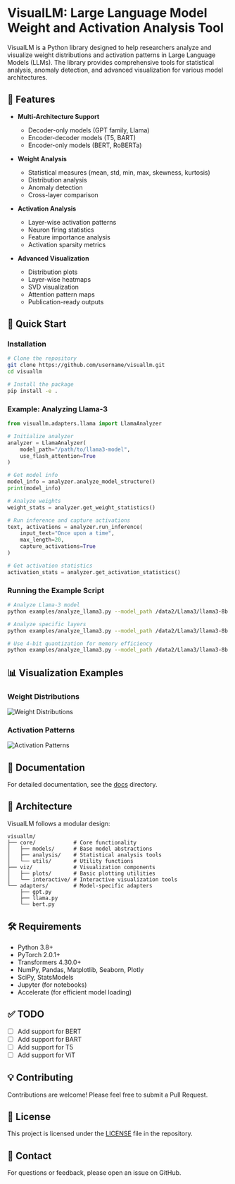 # VisualLM: Large Language Model Weight and Activation Analysis Tool

VisualLM is a Python library designed to help researchers analyze and visualize weight distributions and activation patterns in Large Language Models (LLMs). The library provides comprehensive tools for statistical analysis, anomaly detection, and advanced visualization for various model architectures.

## 🌟 Features

- **Multi-Architecture Support**
  - Decoder-only models (GPT family, Llama)
  - Encoder-decoder models (T5, BART)
  - Encoder-only models (BERT, RoBERTa)

- **Weight Analysis**
  - Statistical measures (mean, std, min, max, skewness, kurtosis)
  - Distribution analysis
  - Anomaly detection
  - Cross-layer comparison

- **Activation Analysis**
  - Layer-wise activation patterns
  - Neuron firing statistics
  - Feature importance analysis
  - Activation sparsity metrics

- **Advanced Visualization**
  - Distribution plots
  - Layer-wise heatmaps
  - SVD visualization
  - Attention pattern maps
  - Publication-ready outputs

## 🚀 Quick Start

### Installation

```bash
# Clone the repository
git clone https://github.com/username/visuallm.git
cd visuallm

# Install the package
pip install -e .
```

### Example: Analyzing Llama-3

```python
from visuallm.adapters.llama import LlamaAnalyzer

# Initialize analyzer
analyzer = LlamaAnalyzer(
    model_path="/path/to/llama3-model",
    use_flash_attention=True
)

# Get model info
model_info = analyzer.analyze_model_structure()
print(model_info)

# Analyze weights
weight_stats = analyzer.get_weight_statistics()

# Run inference and capture activations
text, activations = analyzer.run_inference(
    input_text="Once upon a time",
    max_length=20,
    capture_activations=True
)

# Get activation statistics
activation_stats = analyzer.get_activation_statistics()
```

### Running the Example Script

```bash
# Analyze Llama-3 model
python examples/analyze_llama3.py --model_path /data2/Llama3/llama3-8b --output_dir ./outputs/llama3-analysis

# Analyze specific layers
python examples/analyze_llama3.py --model_path /data2/Llama3/llama3-8b --layers 0,1,2

# Use 4-bit quantization for memory efficiency
python examples/analyze_llama3.py --model_path /data2/Llama3/llama3-8b --use_4bit
```

## 📊 Visualization Examples

### Weight Distributions
![Weight Distributions](./outputs/weights/weight_mean_std.png)

### Activation Patterns
![Activation Patterns](./outputs/activations/activations_layer_0.png)

## 📖 Documentation

For detailed documentation, see the [docs](docs/) directory.

## 🧩 Architecture

VisualLM follows a modular design:

```
visuallm/
├── core/            # Core functionality
│   ├── models/      # Base model abstractions
│   ├── analysis/    # Statistical analysis tools
│   └── utils/       # Utility functions
├── viz/             # Visualization components
│   ├── plots/       # Basic plotting utilities
│   └── interactive/ # Interactive visualization tools
└── adapters/        # Model-specific adapters
    ├── gpt.py
    ├── llama.py
    └── bert.py
```

## 🛠️ Requirements

- Python 3.8+
- PyTorch 2.0.1+
- Transformers 4.30.0+
- NumPy, Pandas, Matplotlib, Seaborn, Plotly
- SciPy, StatsModels
- Jupyter (for notebooks)
- Accelerate (for efficient model loading)

## ✅ TODO

- [ ] Add support for BERT
- [ ] Add support for BART
- [ ] Add support for T5
- [ ] Add support for ViT

## 💡 Contributing

Contributions are welcome! Please feel free to submit a Pull Request.

## 📝 License

This project is licensed under the [LICENSE](LICENSE) file in the repository.

## 📧 Contact

For questions or feedback, please open an issue on GitHub. 